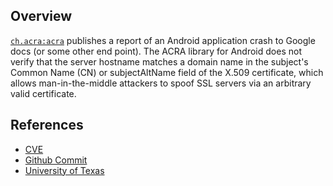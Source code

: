 ## Overview
[`ch.acra:acra`](http://search.maven.org/#search%7Cga%7C1%7Ca%3A%22acra%22) publishes a report of an Android application crash to Google docs (or some other end point).
The ACRA library for Android does not verify that the server hostname matches a domain name in the subject's Common Name (CN) or subjectAltName field of the X.509 certificate, which allows man-in-the-middle attackers to spoof SSL servers via an arbitrary valid certificate.

## References
- [CVE](https://web.nvd.nist.gov/view/vuln/detail?vulnId=CVE-2012-5812)
- [Github Commit](https://github.com/ACRA/acra/commit/fff732595164baf233d911386a3965dc516cf081)
- [University of Texas](http://www.cs.utexas.edu/~shmat/shmat_ccs12.pdf)
